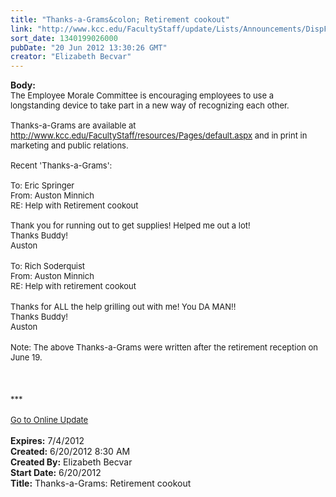 ```yaml
---
title: "Thanks-a-Grams&colon; Retirement cookout"
link: "http://www.kcc.edu/FacultyStaff/update/Lists/Announcements/DispForm.aspx?ID=742"
sort_date: 1340199026000
pubDate: "20 Jun 2012 13:30:26 GMT"
creator: "Elizabeth Becvar"
---
```


<div><b>Body:</b> <div class="ExternalClass4167766F4CD0405CB6A1FC139225F763">
<div><font size="2">The Employee Morale Committee is encouraging employees to use a longstanding device to take part in a new way of recognizing each other. <br /> <br />Thanks-a-Grams are available at </font><a href="/FacultyStaff/resources/Pages/default.aspx"><font size="2">http://www.kcc.edu/FacultyStaff/resources/Pages/default.aspx</font></a><font size="2"> and in print in marketing and public relations. <br /> <br />Recent 'Thanks-a-Grams':<br /> <br />To: Eric Springer<br />From: Auston Minnich<br />RE: Help with Retirement cookout<br /> <br />Thank you for running out to get supplies! Helped me out a lot!<br />Thanks Buddy!<br />Auston</font></div>
<div><font size="2"></font> </div>
<div><font size="2">To: Rich Soderquist<br />From: Auston Minnich<br />RE: Help with retirement cookout</font></div>
<div><font size="2"></font> </div>
<div><font size="2">Thanks for ALL the help grilling out with me! You DA MAN!!<br />Thanks Buddy!<br />Auston</font></div>
<div><font size="2"></font> </div>
<div><font size="2">Note: The above Thanks-a-Grams were written after the retirement reception on June 19.</font></div>
<div><font size="2"></font> </div>
<div><font size="2"></font> </div>
<div> </div>
<div><font size="2">***</font></div>
<div><font size="2"></font> </div>
<div><font size="2"><a href="/FacultyStaff/update/Pages/dailyupdate.aspx">Go to Online Update</a></font><font size="2"></font></div>
<div><font size="2"></font> </div></div></div>
<div><b>Expires:</b> 7/4/2012</div>
<div><b>Created:</b> 6/20/2012 8:30 AM</div>
<div><b>Created By:</b> Elizabeth Becvar</div>
<div><b>Start Date:</b> 6/20/2012</div>
<div><b>Title:</b> Thanks-a-Grams: Retirement cookout</div>
